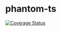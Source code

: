 # phantom-ts

[![Coverage Status](https://coveralls.io/repos/github/bdushimi/phantom-ts/badge.svg?branch=master)](https://coveralls.io/github/bdushimi/phantom-ts?branch=master)
